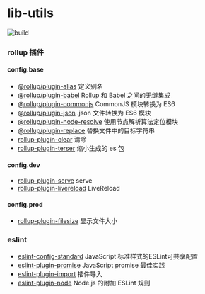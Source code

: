 # lib-utils

![build](https://img.shields.io/badge/build-passing-success.svg)

### rollup 插件

#### config.base

+ [@rollup/plugin-alias](https://www.npmjs.com/package/@rollup/plugin-alias) 定义别名
+ [@rollup/plugin-babel](https://www.npmjs.com/package/@rollup/plugin-babel) Rollup 和 Babel 之间的无缝集成
+ [@rollup/plugin-commonjs](https://www.npmjs.com/package/@rollup/plugin-commonjs) CommonJS 模块转换为 ES6
+ [@rollup/plugin-json](https://www.npmjs.com/package/@rollup/plugin-json) .json 文件转换为 ES6 模块
+ [@rollup/plugin-node-resolve](https://www.npmjs.com/package/@rollup/plugin-node-resolve) 使用节点解析算法定位模块
+ [@rollup/plugin-replace](https://www.npmjs.com/package/@rollup/plugin-replace) 替换文件中的目标字符串
+ [rollup-plugin-clear](https://www.npmjs.com/package/rollup-plugin-clear) 清除
+ [rollup-plugin-terser](https://www.npmjs.com/package/rollup-plugin-terser) 缩小生成的 es 包

#### config.dev

+ [rollup-plugin-serve](https://www.npmjs.com/package/rollup-plugin-serve) serve
+ [rollup-plugin-livereload](https://www.npmjs.com/package/rollup-plugin-livereload) LiveReload

#### config.prod

+ [rollup-plugin-filesize](https://www.npmjs.com/package/rollup-plugin-filesize) 显示文件大小

### eslint

+ [eslint-config-standard](https://www.npmjs.com/package/eslint-config-standard) JavaScript 标准样式的ESLint可共享配置
+ [eslint-plugin-promise](https://www.npmjs.com/package/eslint-plugin-promise) JavaScript promise 最佳实践
+ [eslint-plugin-import](https://www.npmjs.com/package/eslint-plugin-import) 插件导入
+ [eslint-plugin-node](https://www.npmjs.com/package/eslint-plugin-node) Node.js 的附加 ESLint 规则